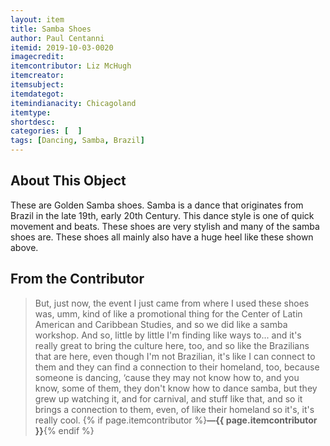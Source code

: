 ```yaml
---
layout: item
title: Samba Shoes
author: Paul Centanni
itemid: 2019-10-03-0020
imagecredit: 
itemcontributor: Liz McHugh
itemcreator: 
itemsubject: 
itemdategot: 
itemindianacity: Chicagoland
itemtype: 
shortdesc: 
categories: [  ]
tags: [Dancing, Samba, Brazil]
---
```

## About This Object

These are Golden Samba shoes.  Samba is a dance that originates from Brazil in the late 19th, early 20th Century.  This dance style is one of quick movement and beats. These shoes are very stylish and many of the samba shoes are.  These shoes all mainly also have a huge heel like these shown above.

## From the Contributor

>But, just now, the event I just came from where I used these shoes was, umm, kind of like a promotional thing for the Center of Latin American and Caribbean Studies, and so we did like a samba workshop. And so, little by little I'm finding like ways to... and it's really great to bring the culture here, too, and so like the Brazilians that are here, even though I'm not Brazilian, it's like I can connect to them and they can find a connection to their homeland, too, because someone is dancing, ‘cause they may not know how to, and you know, some of them, they don't know how to dance samba, but they grew up watching it, and for carnival, and stuff like that, and so it brings a connection to them, even, of like their homeland so it's, it's really cool. {% if page.itemcontributor %}**—{{ page.itemcontributor }}**{% endif %}
